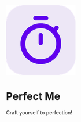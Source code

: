 ![alt text](https://github.com/Singularity-Coder/Perfect-Me/blob/main/assets/logo192.png)
# Perfect Me
Craft yourself to perfection!
